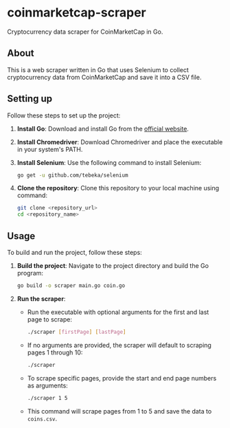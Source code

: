 # coinmarketcap-scraper

Cryptocurrency data scraper for CoinMarketCap in Go.

## About

This is a web scraper written in Go that uses Selenium to collect cryptocurrency data from CoinMarketCap and save it into a CSV file.

## Setting up

Follow these steps to set up the project:

1. **Install Go**: Download and install Go from the [official website](https://golang.org/dl/).
2. **Install Chromedriver**: Download Chromedriver and place the executable in your system's PATH.
3. **Install Selenium**: Use the following command to install Selenium:
      ```sh
      go get -u github.com/tebeka/selenium
      ```

4. **Clone the repository**: Clone this repository to your local machine using command:
      ```sh
      git clone <repository_url>
      cd <repository_name>
      ```

## Usage

To build and run the project, follow these steps:

1. **Build the project**: Navigate to the project directory and build the Go program:
      ```sh
      go build -o scraper main.go coin.go
      ```

2. **Run the scraper**:
    - Run the executable with optional arguments for the first and last page to scrape:
      ```sh
      ./scraper [firstPage] [lastPage]
      ```
    - If no arguments are provided, the scraper will default to scraping pages 1 through 10:
      ```sh
      ./scraper
      ```
    - To scrape specific pages, provide the start and end page numbers as arguments:
      ```sh
      ./scraper 1 5
      ```
    - This command will scrape pages from 1 to 5 and save the data to `coins.csv`.